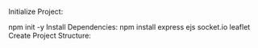 Initialize Project:

npm init -y
Install Dependencies:
npm install express ejs socket.io leaflet
Create Project Structure:
